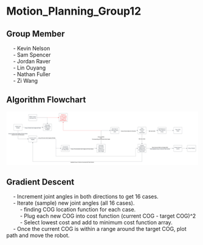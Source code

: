 # Motion_Planning_Group12

## Group Member
&emsp; - Kevin Nelson\
&emsp; - Sam Spencer\
&emsp; - Jordan Raver\
&emsp; - Lin Ouyang\
&emsp; - Nathan Fuller\
&emsp; - Zi Wang

## Algorithm Flowchart
![alt text](https://github.com/Zi-23/Motion_Planning_Group12/blob/895ce2a9f00716a7a2e42dff2a2df886daa95509/AlgorithmFlowchart.png?raw=true)

## Gradient Descent
&emsp; - Increment joint angles in both directions to get 16 cases.\
&emsp; - Iterate (sample) new joint angles (all 16 cases).\
&emsp; &emsp; - finding COG location function for each case.\
&emsp; &emsp; - Plug each new COG into cost function (current COG - target COG)^2\
&emsp; &emsp; - Select lowest cost and add to minimum cost function array.\
&emsp; - Once the current COG is within a range around the target COG, plot path and move the robot.

